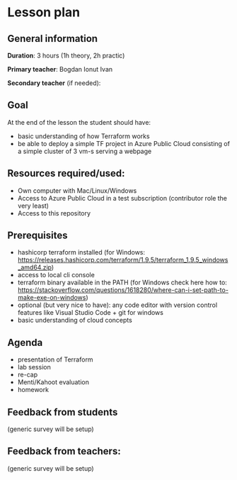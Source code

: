 # Lesson plan

## General information

**Duration**: 3 hours (1h theory, 2h practic)

**Primary teacher**: Bogdan Ionut Ivan

**Secondary teacher** (if needed):

## Goal
At the end of the lesson the student should have:

- basic understanding of how Terraform works
- be able to deploy a simple TF project in Azure Public Cloud consisting of a simple cluster of 3 vm-s serving a webpage


## Resources required/used:

- Own computer with Mac/Linux/Windows
- Access to Azure Public Cloud in a test subscription (contributor role the very least)
- Access to this repository

## Prerequisites

- hashicorp terraform installed (for Windows: https://releases.hashicorp.com/terraform/1.9.5/terraform_1.9.5_windows_amd64.zip)
- access to local cli console
- terraform binary available in the PATH (for Windows check here how to: https://stackoverflow.com/questions/1618280/where-can-i-set-path-to-make-exe-on-windows)
- optional (but very nice to have): any code editor with version control features like Visual Studio Code + git for windows
- basic understanding of cloud concepts

## Agenda

- presentation of Terraform
- lab session
- re-cap
- Menti/Kahoot evaluation
- homework

## Feedback from students
(generic survey will be setup)

## Feedback from teachers:
(generic survey will be setup)
